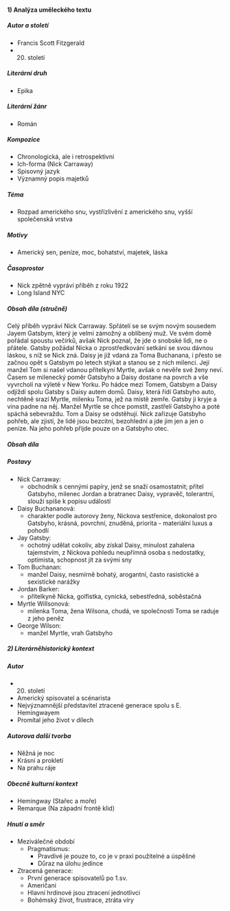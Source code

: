 #### 1) Analýza uměleckého textu
##### Autor a století
- Francis Scott Fitzgerald
- 20. století
##### Literární druh
- Epika
##### Literární žánr
- Román
##### Kompozice
- Chronologická, ale i retrospektivní
- Ich-forma (Nick Carraway)
- Spisovný jazyk
- Významný popis majetků
##### Téma
- Rozpad amerického snu, vystřízlivění z amerického snu, vyšší společenská vrstva
##### Motivy
- Americký sen, peníze, moc, bohatství, majetek, láska
##### Časoprostor
- Nick zpětně vypráví příběh z roku 1922
- Long Island NYC
##### Obsah díla (stručně)
Celý příběh vypráví Nick Carraway. Spřátelí se se svým novým sousedem Jayem Gatsbym,
který je velmi zámožný a oblíbený muž. Ve svém domě pořádal spoustu večírků, avšak Nick poznal,
že jde o snobské lidi, ne o přátele. Gatsby požádal Nicka o zprostředkování setkání se svou dávnou
láskou, s níž se Nick zná. Daisy je již vdaná za Toma Buchanana, i přesto se začnou opět s Gatsbym
po letech stýkat a stanou se z nich milenci. Její manžel Tom si našel vdanou přítelkyni Myrtle, avšak o
nevěře své ženy neví. Časem se milenecký poměr Gatsbyho a Daisy dostane na povrch a vše
vyvrcholí na výletě v New Yorku. Po hádce mezi Tomem, Gatsbym a Daisy odjíždí spolu Gatsby s
Daisy autem domů. Daisy, která řídí Gatsbyho auto, nechtěně srazí Myrtle, milenku Toma, jež na
místě zemře. Gatsby ji kryje a vina padne na něj. Manžel Myrtle se chce pomstít, zastřelí Gatsbyho a
poté spáchá sebevraždu. Tom a Daisy se odstěhují. Nick zařizuje Gatsbyho pohřeb, ale zjistí, že lidé
jsou bezcitní, bezohlední a jde jim jen a jen o peníze. Na jeho pohřeb přijde pouze on a Gatsbyho
otec.
##### Obsah díla
##### Postavy
- Nick Carraway:
	- obchodník s cennými papíry, jenž se snaží osamostatnit; přítel Gatsbyho, milenec Jordan a bratranec Daisy, vypravěč, tolerantní, slouží spíše k popisu událostí
- Daisy Buchananová:
	- charakter podle autorovy ženy, Nickova sestřenice, dokonalost pro Gatsbyho, krásná, povrchní, znuděná, priorita - materiální luxus a pohodlí
- Jay Gatsby:
	- ochotný udělat cokoliv, aby získal Daisy, minulost zahalena tajemstvím, z Nickova pohledu neupřímná osoba s nedostatky, optimista, schopnost jít za svými sny
- Tom Buchanan:
	- manžel Daisy, nesmírně bohatý, arogantní, často rasistické a sexistické narážky
- Jordan Barker:
	- přítelkyně Nicka, golfistka, cynická, sebestředná, soběstačná
- Myrtle Willsonová:
	- milenka Toma, žena Wilsona, chudá, ve společnosti Toma se raduje z jeho peněz
- George Wilson:
	- manžel Myrtle, vrah Gatsbyho
##### 2) Literárněhistorický kontext
##### Autor
- 20. století
- Americký spisovatel a scénarista
- Nejvýznamnější představitel ztracené generace spolu s E. Hemingwayem
- Promítal jeho život v dílech
##### Autorova další tvorba
- Něžná je noc
- Krásní a prokletí
- Na prahu ráje
##### Obecně kulturní kontext
- Hemingway (Stařec a moře)
- Remarque (Na západní frontě klid)
##### Hnutí a směr
- Meziválečné období
	- Pragmatismus:
		- Pravdivé je pouze to, co je v praxi použitelné a úspěšné
		- Důraz na úlohu jedince
- Ztracená generace:
	- První generace spisovatelů po 1.sv.
	- Američani
	- Hlavní hrdinové jsou ztracení jednotlivci
	- Bohémský život, frustrace, ztráta víry